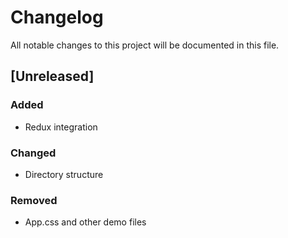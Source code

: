 # Changelog
All notable changes to this project will be documented in this file.

## [Unreleased]

### Added
- Redux integration

### Changed
- Directory structure

### Removed
- App.css and other demo files
